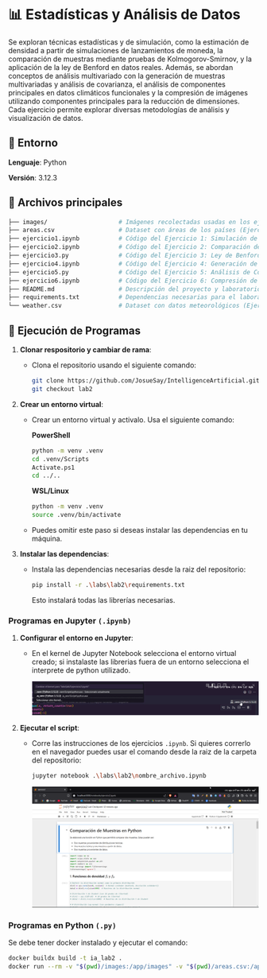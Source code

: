 # 📊 Estadísticas y Análisis de Datos

Se exploran técnicas estadísticas y de simulación, como la estimación de densidad a partir de simulaciones de lanzamientos de moneda, la comparación de muestras mediante pruebas de Kolmogorov-Smirnov, y la aplicación de la ley de Benford en datos reales. Además, se abordan conceptos de análisis multivariado con la generación de muestras multivariadas y análisis de covarianza, el análisis de componentes principales en datos climáticos funcionales y la compresión de imágenes utilizando componentes principales para la reducción de dimensiones. Cada ejercicio permite explorar diversas metodologías de análisis y visualización de datos.

## 🐍 Entorno

**Lenguaje**: Python

**Versión**: 3.12.3

## 📂 Archivos principales

```bash
├── images/                    # Imágenes recolectadas usadas en los ejercicios
├── areas.csv                  # Dataset con áreas de los países (Ejercicio 3)
├── ejercicio1.ipynb           # Código del Ejercicio 1: Simulación de Lanzamientos de Moneda y Estimación de Densidad
├── ejercicio2.ipynb           # Código del Ejercicio 2: Comparación de Muestras y Prueba de Kolmogorov-Smirnov
├── ejercicio3.py              # Código del Ejercicio 3: Ley de Benford y Prueba de Ajuste en Datos Reales
├── ejercicio4.ipynb           # Código del Ejercicio 4: Generación de Muestra Multivariada y Análisis de Covarianz
├── ejercicio5.py              # Código del Ejercicio 5: Análisis de Componentes Principales en Datos Climáticos Funcionales
├── ejercicio6.ipynb           # Código del Ejercicio 6: Compresión de Imágenes con Análisis de Componentes Principales
├── README.md                  # Descripción del proyecto y laboratorio
├── requirements.txt           # Dependencias necesarias para el laboratorio
└── weather.csv                # Dataset con datos meteorológicos (Ejercicio 5)
```

## 🔄 Ejecución de Programas

1. **Clonar respositorio y cambiar de rama**:

   - Clona el repositorio usando el siguiente comando:

      ```bash
      git clone https://github.com/JosueSay/IntelligenceArtificial.git
      git checkout lab2
      ```

2. **Crear un entorno virtual**:

   - Crear un entorno virtual y activalo. Usa el siguiente comando:

      **PowerShell**

      ```bash
      python -m venv .venv
      cd .venv/Scripts
      Activate.ps1
      cd ../..
      ```

      **WSL/Linux**

      ```bash
      python -m venv .venv
      source .venv/bin/activate
      ```

   - Puedes omitir este paso si deseas instalar las dependencias en tu máquina.

3. **Instalar las dependencias**:
   - Instala las dependencias necesarias desde la raiz del repositorio:

     ```bash
     pip install -r .\labs\lab2\requirements.txt
     ```

     Esto instalará todas las librerías necesarias.

### Programas en Jupyter `(.ipynb)`

1. **Configurar el entorno en Jupyter**:

   - En el kernel de Jupyter Notebook selecciona el entorno virtual creado; si instalaste las librerias fuera de un entorno selecciona el interprete de python utilizado.

      ![Configuración Kernel Jupyter](./images/kernel_jupyter.png "Configuración Kernel Jupyter")

2. **Ejecutar el script**:
   - Corre las instrucciones de los ejercicios `.ipynb`. Si quieres correrlo en el navegador puedes usar el comando desde la raiz de la carpeta del repositorio:

      ```bash
      jupyter notebook .\labs\lab2\nombre_archivo.ipynb
      ```

      ![Ejecución Jupyter](./images/ejecucion_jupyter.png "Ejecución Jupyter")

### Programas en Python `(.py)`

Se debe tener docker instalado y ejecutar el comando:

```sh
docker buildx build -t ia_lab2 .    
docker run --rm -v "$(pwd)/images:/app/images" -v "$(pwd)/areas.csv:/app/areas.csv" ia_lab2 
```
